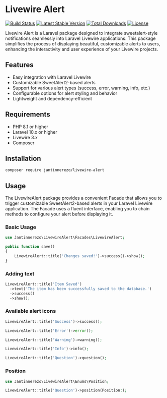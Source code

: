 
# Livewire Alert

<a href="https://github.com/jantinnerezo/livewire-alert/actions"><img src="https://github.com/jantinnerezo/livewire-alert/workflows/PHPUnit/badge.svg" alt="Build Status"></a>
<a href="https://packagist.org/packages/jantinnerezo/livewire-alert"><img src="https://img.shields.io/packagist/v/jantinnerezo/livewire-alert" alt="Latest Stable Version"></a>
<a href="https://packagist.org/packages/jantinnerezo/livewire-alert"><img src="https://img.shields.io/packagist/dt/jantinnerezo/livewire-alert" alt="Total Downloads"></a>
<a href="https://packagist.org/packages/jantinnerezo/livewire-alert"><img src="https://img.shields.io/packagist/l/jantinnerezo/livewire-alert" alt="License"></a>

Livewire Alert is a Laravel package designed to integrate sweetalert-style notifications seamlessly into Laravel Livewire applications. This package simplifies the process of displaying beautiful, customizable alerts to users, enhancing the interactivity and user experience of your Livewire projects.

## Features
- Easy integration with Laravel Livewire
- Customizable SweetAlert2-based alerts
- Support for various alert types (success, error, warning, info, etc.)
- Configurable options for alert styling and behavior
- Lightweight and dependency-efficient

## Requirements
- PHP 8.1 or higher
- Laravel 10.x or higher
- Livewire 3.x
- Composer

## Installation
``` bash
composer require jantinnerezo/livewire-alert
```

## Usage
The LivewireAlert package provides a convenient Facade that allows you to trigger customizable SweetAlert2-based alerts in your Laravel Livewire application. The Facade uses a fluent interface, enabling you to chain methods to configure your alert before displaying it.

### Basic Usage

``` php
use Jantinnerezo\LivewireAlert\Facades\LivewireAlert;

public function save()
{
    LivewireAlert::title('Changes saved!')->success()->show();
}
```

### Adding text

``` php
LivewireAlert::title('Item Saved')
  ->text('The item has been successfully saved to the database.')
  ->success()
  ->show();
```

### Available alert icons

``` php
LivewireAlert::title('Success')->success();
```
``` php
LivewireAlert::title('Error')->error();
```
``` php
LivewireAlert::title('Warning')->warning();
```
``` php
LivewireAlert::title('Info')->info();
```
``` php
LivewireAlert::title('Question')->question();
```

### Position
``` php
use Jantinnerezo\LivewireAlert\Enums\Position;

LivewireAlert::title('Question')->position(Position:);
```
